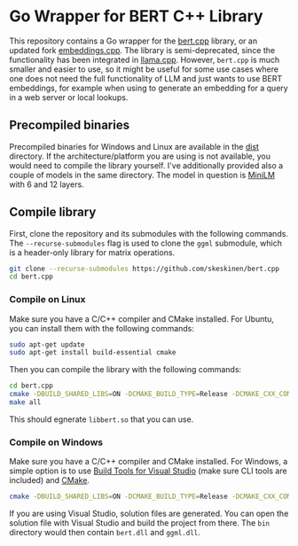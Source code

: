 # Go Wrapper for BERT C++ Library

This repository contains a Go wrapper for the [bert.cpp](https://github.com/skeskinen/bert.cpp) library, or an updated fork [embeddings.cpp](https://github.com/xyzhang626/embeddings.cpp). The library is semi-deprecated, since the functionality has been integrated in [llama.cpp](https://github.com/ggerganov/llama.cpp). However, `bert.cpp` is much smaller and easier to use, so it might be useful for some use cases where one does not need the full functionality of LLM and just wants to use BERT embeddings, for example when using to generate an embedding for a query in a web server or local lookups.

## Precompiled binaries

Precompiled binaries for Windows and Linux are available in the [dist](dist) directory. If the architecture/platform you are using is not available, you would need to compile the library yourself. I've additionally provided also a couple of models in the same directory. The model in question is [MiniLM](https://arxiv.org/abs/2002.10957) with 6 and 12 layers.

## Compile library

First, clone the repository and its submodules with the following commands. The `--recurse-submodules` flag is used to clone the `ggml` submodule, which is a header-only library for matrix operations.

```bash
git clone --recurse-submodules https://github.com/skeskinen/bert.cpp
cd bert.cpp
```

### Compile on Linux

Make sure you have a C/C++ compiler and CMake installed. For Ubuntu, you can install them with the following commands:

```bash
sudo apt-get update
sudo apt-get install build-essential cmake
```

Then you can compile the library with the following commands:

```bash
cd bert.cpp
cmake -DBUILD_SHARED_LIBS=ON -DCMAKE_BUILD_TYPE=Release -DCMAKE_CXX_COMPILER=g++ -DCMAKE_C_COMPILER=gcc
make all
```

This should egnerate `libbert.so` that you can use.

### Compile on Windows

Make sure you have a C/C++ compiler and CMake installed. For Windows, a simple option is to use [Build Tools for Visual Studio](https://visualstudio.microsoft.com/downloads/) (make sure CLI tools are included) and [CMake](https://cmake.org/download/).

```bash
cmake -DBUILD_SHARED_LIBS=ON -DCMAKE_BUILD_TYPE=Release -DCMAKE_CXX_COMPILER=cl -DCMAKE_C_COMPILER=cl
```

If you are using Visual Studio, solution files are generated. You can open the solution file with Visual Studio and build the project from there. The `bin` directory would then contain `bert.dll` and `ggml.dll`.
